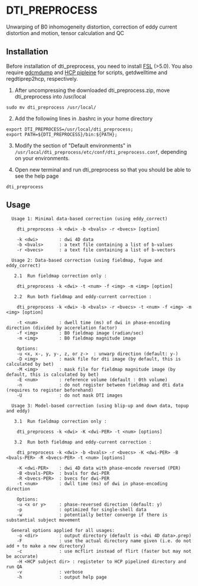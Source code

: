 # DTI_PREPROCESS
Unwarping of B0 inhomogeneity distortion, correction of eddy current distortion and motion, tensor calculation and QC

## Installation

Before installation of dti_preprocess, you need to install [FSL](https://www.fmrib.ox.ac.uk/fsl) (>5.0). You also require [gdcmdump](http://gdcm.sourceforge.net/html/gdcmdump.html) and [HCP pipleine](https://github.com/Washington-University/Pipelines) for scripts, getdwelltime and regdtiprep2hcp, respectively.

1. After uncompressing the downloaded dti_preprocess.zip, move dti_preprocess into /usr/local 

  ```
  sudo mv dti_preprocess /usr/local/
  ```

2. Add the following lines in .bashrc in your home directory

  ```
  export DTI_PREPROCESS=/usr/local/dti_preprocess;
  export PATH=${DTI_PREPROCESS}/bin:${PATH};
  ```

3. Modify the section of "Default environments" in `/usr/local/dti_preprocess/etc/conf/dti_preprocess.conf`, depending on your environments. 

4. Open new terminal and run dti_preprocess so that you should be able to see the help page

  ```
  dti_preprocess
  ```

## Usage
```
  Usage 1: Minimal data-based correction (using eddy_correct)

    dti_preprocess -k <dwi> -b <bvals> -r <bvecs> [option]

    -k <dwi>        : dwi 4D data
    -b <bvals>      : a text file containing a list of b-values
    -r <bvecs>      : a text file containing a list of b-vectors
          
  Usage 2: Data-based correction (using fieldmap, fugue and eddy_correct)

   2.1  Run fieldmap correction only :

    dti_preprocess -k <dwi> -t <num> -f <img> -m <img> [option]

   2.2  Run both fieldmap and eddy-current correction :

    dti_preprocess -k <dwi> -b <bvals> -r <bvecs> -t <num> -f <img> -m <img> [option]

    -t <num>        : dwell time (ms) of dwi in phase-encoding direction (divided by accerelation factor)
    -f <img>        : B0 fieldmap image (radian/sec)
    -m <img>        : B0 fieldmap magnitude image

    Options: 
    -u <x, x-, y, y-, z, or z->  : unwarp direction (default: y-)
    -D <img>        : mask file for dti image (by default, this is calculated by bet)
    -M <img>        : mask file for fieldmap magnitude image (by default, this is calculated by bet)
    -E <num>        : reference volume (default : 0th volume)
    -n              : do not register between fieldmap and dti data (requires to register beforehand)
    -U              : do not mask DTI images

  Usage 3: Model-based correction (using blip-up and down data, topup and eddy)
   
   3.1  Run fieldmap correction only :

    dti_preprocess -k <dwi> -K <dwi-PER> -t <num> [options]

   3.2  Run both fieldmap and eddy-current correction :

    dti_preprocess -k <dwi> -b <bvals> -r <bvecs> -K <dwi-PER> -B <bvals-PER> -R <bvecs-PER> -t <num> [options]

    -K <dwi-PER>    : dwi 4D data with phase-encode reversed (PER)
    -B <bvals-PER>  : bvals for dwi-PER
    -R <bvecs-PER>  : bvecs for dwi-PER
    -t <num>        : dwll time (ms) of dwi in phase-encoding direction
   
    Options:
    -u <x or y>     : phase-reversed direction (default: y)
    -p              : optimized for single-shell data
    -w              : potentially better converge if there is substantial subject movement

  General options applied for all usages:
    -o <dir>        : output directory (default is <dwi 4D data>.prep)
    -F              : use the actual directory name given (i.e. do not add + to make a new directory)
    -c              : use mcflirt instead of flirt (faster but may not be accurate)
    -H <HCP subject dir> : registeter to HCP pipelined directory and run QA
    -v              : verbose
    -h              : output help page
```
